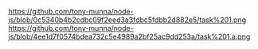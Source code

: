 https://github.com/tony-munna/node-js/blob/0c5340b4b2cdbc09f2eed3a3fdbc5fdbb2d882e5/task%201.png
https://github.com/tony-munna/node-js/blob/4ee1d7f0574bdea732c5e4989a2bf25ac9dd253a/task%201.a.png
